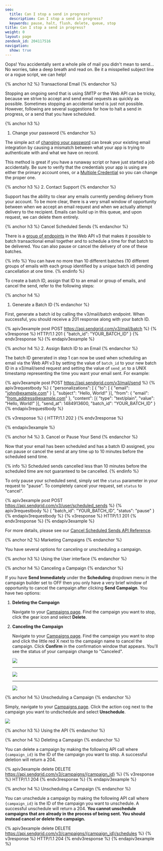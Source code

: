 ```yaml
---
seo:
  title: Can I stop a send in progress?
  description: Can I stop a send in progress?
  keywords: pause, halt, flush, delete, queue, stop
title: Can I stop a send in progress?
weight: 0
layout: page
zendesk_id: 204117516
navigation:
  show: true
---
```


Oops! You accidentally sent a whole pile of mail you didn't mean to send... No worries, take a deep breath and read on. Be it a misspelled subject line or a rogue script, we can help!

{% anchor h2 %}
Transactional Email
{% endanchor %}

Stopping an ongoing send that is using SMTP or the Web API can be tricky, because we strive to accept and send email requests as quickly as possible. Sometimes stopping an accidental send is just not possible. However, following are several suggestions for how to halt a send in progress, or a send that you have scheduled.

{% anchor h3 %}
1. Change your password
{% endanchor %}

The simple act of [changing your password](https://sendgrid.com/user/account) can break your existing email integration by causing a mismatch between what your app is trying to authenticate with and what we have on record.  

This method is great if you have a runaway script or have just started a job accidentally. Be sure to verify that the credentials your app is using are either the primary account ones, or a [Multiple Credential](https://sendgrid.com/credentials) so you can change the proper one.

{% anchor h3 %}
2. Contact Support
{% endanchor %}

Support has the ability to clear any emails currently pending delivery from your account. To be more clear, there is a very small window of opportunity between when we accept an email request and when we actually attempt delivery to the recipient. Emails can build up in this queue, and upon request, we can delete them entirely.

{% anchor h3 %}
Cancel Scheduled Sends
{% endanchor %}

There is a [group of endpoints]({{root_url}}/API_Reference/Web_API_v3/cancel_schedule_send.html) in the Web API v3 that makes it possible to batch transactional email together and to schedule a time for that batch to be delivered. You can also pause or cancel the delivery of one of these batches.

{% info %}
You can have no more than 10 different batches (10 different groups of emails with each group identified by a unique batch id) pending cancellation at one time.
{% endinfo %}

To create a batch ID, assign that ID to an email or group of emails, and cancel the send, refer to the following steps:

{% anchor h4 %}
1. Generate a Batch ID
{% endanchor %}

First, generate a batch id by calling the v3/mail/batch endpoint. When successful, you should receive a 201 response along with your batch ID.

{% apiv3example post POST https://api.sendgrid.com/v3/mail/batch %}
{% v3response %}
  HTTP/1.1 201
  {
    "batch_id": "YOUR_BATCH_ID"
  }
{% endv3response %}
{% endapiv3example %}

{% anchor h4 %}
2. Assign Batch ID to an Email
{% endanchor %}

The batch ID generated in step 1 can now be used when scheduling an email via the Web API v3 by setting the value of `batch_id` to your new batch ID in a v3/mail/send request and setting the value of `send_at` to a UNIX timestamp representing the time you want your email sent. For example:

{% apiv3example post POST https://api.sendgrid.com/v3/mail/send %}
{% apiv3requestbody %}
{
  "personalizations": [
    {
    "to": [
    {
    "email": "john@example.com"
    }
    ],
    "subject": "Hello, World!"
  }],
  "from": {
    "email": "from_address@example.com"
  },
  "content": [{
    "type": "text/plain",
    "value": "Hello, World!"
  }],
  "send_at": 1484913600,
  "batch_id": "YOUR_BATCH_ID"
}
{% endapiv3requestbody %}

{% v3response %}
{
  HTTP/1.1 202
}
{% endv3response %}

{% endapiv3example %}

{% anchor h4 %}
3. Cancel or Pause Your Send
{% endanchor %}

Now that your email has been scheduled and has a batch ID assigned, you can pause or cancel the send at any time up to 10 minutes before the scheduled send time.

{% info %}
Scheduled sends cancelled less than 10 minutes before the scheduled time are not guaranteed to be cancelled.
{% endinfo %}

To only pause your scheduled send, simply set the `status` parameter in your request to "pause". To completely cancel your request, set `status` to "cancel".

{% apiv3example post POST https://api.sendgrid.com/v3/user/scheduled_sends %}
{% apiv3requestbody %}
  {
  "batch_id": "YOUR_BATCH_ID",
  "status": "pause"
  }
{% endapiv3requestbody %}
{% v3response %}
  HTTP/1.1 201
{% endv3response %}
{% endapiv3example %}

For more details, please see our [Cancel Scheduled Sends API Reference]({{root_url}}/API_Reference/Web_API_v3/cancel_schedule_send.html).

{% anchor h2 %}
Marketing Campaigns
{% endanchor %}

You have several options for canceling or unscheduling a campaign.

{% anchor h3 %}
Using the User interface
{% endanchor %}

{% anchor h4 %}
Canceling a Campaign
{% endanchor %}

If you have **Send Immediately** under the **Scheduling** dropdown menu in the campaign builder set to OFF then you only have a very brief window of opportunity to cancel the campaign after clicking **Send Campaign**. You have two options:

1. **Deleting the Campaign**

    Navigate to your [Campaigns page](https://sendgrid.com/marketing_campaigns/ui/campaigns). Find the campaign you want to stop, click the gear icon and select **Delete**.

2. **Canceling the Campaign**

    Navigate to your [Campaigns page](https://sendgrid.com/marketing_campaigns/ui/campaigns). Find the campaign you want to stop and click the little red X next to the campaign name to cancel the campaign. Click **Confirm** in the confirmation window that appears. You'll see the status of your campaign change to "Canceled".

    ![]({{root_url}}/images/cancel_campaign_1.png)

    *****

    ![]({{root_url}}/images/cancel_campaign_2.png)

    *****

    ![]({{root_url}}/images/cancel_campaign_3.png)

{% anchor h4 %}
Unscheduling a Campaign
{% endanchor %}

Simply, navigate to your [Campaigns page](https://sendgrid.com/marketing_campaigns/ui/campaigns). Click the action cog next to the campaign you want to undschedule and select **Unschedule**.

![]({{root_url}}/images/cancel_campaign_4.png)

{% anchor h3 %}
Using the API
{% endanchor %}

{% anchor h4 %}
Deleting a Campaign
{% endanchor %}

You can delete a campaign by making the following API call where `{campaign_id}` is the ID of the campaign you want to stop. A successful deletion will return a 204.

{% apiv3example delete DELETE https://api.sendgrid.com/v3/campaigns/{campaign_id} %}
{% v3response %}
  HTTP/1.1 204
{% endv3response %}
{% endapiv3example %}

{% anchor h4 %}
Unscheduling a Campaign
{% endanchor %}

You can unschedule a campaign by making the following API call where `{campaign_id}` is the ID of the campaign you want to unschedule. A successful unschedule will return a 204. **You cannot unschedule campaigns that are already in the process of being sent. You should instead cancel or delete the campaign.**

{% apiv3example delete DELETE https://api.sendgrid.com/v3/campaigns/{campaign_id}/schedules %}
{% v3response %}
  HTTP/1.1 204
{% endv3response %}
{% endapiv3example %}
